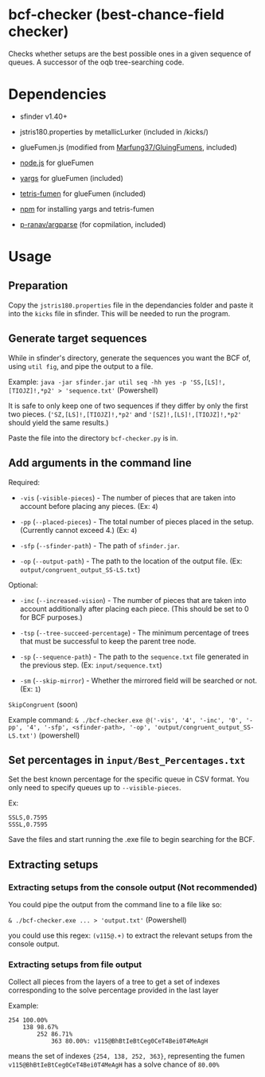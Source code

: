 # bcf-checker (best-chance-field checker)
Checks whether setups are the best possible ones in a given sequence of queues. A successor of the oqb tree-searching code.

# Dependencies
* sfinder v1.40+
* jstris180.properties by metallicLurker (included in /kicks/)

* glueFumen.js (modified from [Marfung37/GluingFumens](https://github.com/Marfung37/GluingFumens), included)
* [node.js](https://nodejs.org/en/) for glueFumen
* [yargs](https://yargs.js.org/) for glueFumen (included)
* [tetris-fumen](https://github.com/knewjade/tetris-fumen) for glueFumen (included)
* [npm](https://docs.npmjs.com/downloading-and-installing-node-js-and-npm) for installing yargs and tetris-fumen

* [p-ranav/argparse](https://github.com/p-ranav/argparse) (for copmilation, included)

# Usage

## Preparation
Copy the `jstris180.properties` file in the dependancies folder and paste it into the `kicks` file in sfinder. This will be needed to run the program.

## Generate target sequences

While in sfinder's directory, generate the sequences you want the BCF of, using ``util fig``, and pipe the output to a file. 

Example: ```java -jar sfinder.jar util seq -hh yes -p 'SS,[LS]!,[TIOJZ]!,*p2' > 'sequence.txt'``` (Powershell)

It is safe to only keep one of two sequences if they differ by only the first two pieces. (``'SZ,[LS]!,[TIOJZ]!,*p2'`` and ``'[SZ]!,[LS]!,[TIOJZ]!,*p2'`` should yield the same results.)

Paste the file into the directory ``bcf-checker.py`` is in.

## Add arguments in the command line

Required:

* ``-vis`` (``-visible-pieces``) - The number of pieces that are taken into account before placing any pieces. (Ex: ``4``)

* ``-pp`` (``--placed-pieces``) - The total number of pieces placed in the setup. (Currently cannot exceed 4.) (Ex: ``4``)

* ``-sfp`` (``--sfinder-path``) - The path of ``sfinder.jar``.

* ``-op`` (``--output-path``) - The path to the location of the output file. (Ex: ``output/congruent_output_SS-LS.txt``)

Optional:

* ``-inc`` (``--increased-vision``) - The number of pieces that are taken into account additionally after placing each piece. (This should be set to 0 for BCF purposes.)

* ``-tsp`` (``--tree-succeed-percentage``) - The minimum percentage of trees that must be successful to keep the parent tree node.

* ``-sp`` (``--sequence-path``) - The path to the ``sequence.txt`` file generated in the previous step. (Ex: ``input/sequence.txt``)

* ``-sm`` (``--skip-mirror``) - Whether the mirrored field will be searched or not. (Ex: ``1``)

``SkipCongruent`` (soon)

Example command: ``& ./bcf-checker.exe @('-vis', '4', '-inc', '0', '-pp', '4', '-sfp', <sfinder-path>, '-op', 'output/congruent_output_SS-LS.txt')`` (powershell)

## Set percentages in ``input/Best_Percentages.txt``

Set the best known percentage for the specific queue in CSV format. You only need to specify queues up to ``--visible-pieces``.

Ex:
```
SSLS,0.7595
SSSL,0.7595
```

Save the files and start running the .exe file to begin searching for the BCF.

## Extracting setups

### Extracting setups from the console output (Not recommended)

You could pipe the output from the command line to a file like so:

```& ./bcf-checker.exe ... > 'output.txt'``` (Powershell)

you could use this regex: ``(v115@.+)`` to extract the relevant setups from the console output.

### Extracting setups from file output
Collect all pieces from the layers of a tree to get a set of indexes corresponding to the solve percentage provided in the last layer

Example:
```
254	100.00%
	138	98.67%
		252	86.71%
			363	80.00%: v115@BhBtIeBtCeg0CeT4Bei0T4MeAgH
```
means the set of indexes ``{254, 138, 252, 363}``, representing the fumen ``v115@BhBtIeBtCeg0CeT4Bei0T4MeAgH`` has a solve chance of ``80.00%``
